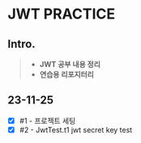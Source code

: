 # JWT PRACTICE

## Intro.
>- **JWT 공부 내용 정리**
>- **연습용 리포지터리**

## 23-11-25
- [x] #1 - 프로젝트 세팅
- [x] #2 - JwtTest.t1 jwt secret key test